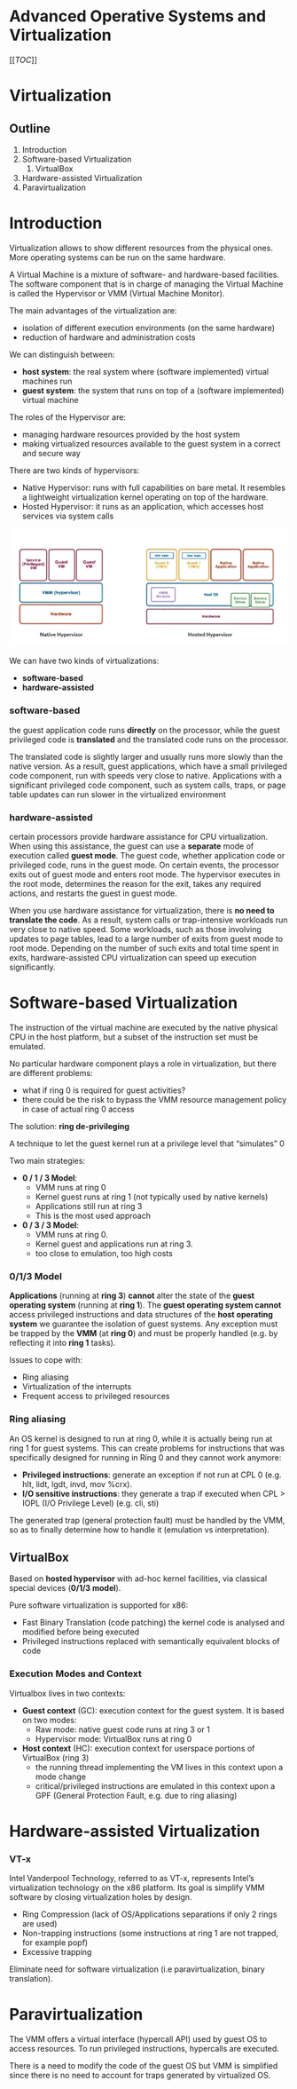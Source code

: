 # Advanced Operative Systems and Virtualization

[[_TOC_]]

# Virtualization

## Outline
1. Introduction
2. Software-based Virtualization
   1. VirtualBox
3. Hardware-assisted Virtualization
4. Paravirtualization

# Introduction

Virtualization allows to show different resources from the physical ones. More operating
systems can be run on the same hardware.

A Virtual Machine is a mixture of software- and hardware-based facilities. The software
component that is in charge of managing the Virtual Machine is called the Hypervisor or VMM
(Virtual Machine Monitor).

The main advantages of the virtualization are:
- isolation of different execution environments (on the same hardware)
- reduction of hardware and administration costs

We can distinguish between:
- **host system**: the real system where (software implemented) virtual machines run
- **guest system**: the system that runs on top of a (software implemented) virtual machine

The roles of the Hypervisor are:
- managing hardware resources provided by the host system
- making virtualized resources available to the guest system in a correct and secure way


There are two kinds of hypervisors:
- Native Hypervisor: runs with full capabilities on bare metal. It resembles a lightweight virtualization kernel operating on top of the hardware.
- Hosted Hypervisor: it runs as an application, which accesses host services via system calls

![](img/native_vs_hosted_hypervisor.PNG)

We can have two kinds of virtualizations:
- **software-based**
- **hardware-assisted**

### software-based
the guest application code runs **directly** on the processor, while the guest privileged
code is **translated** and the translated code runs on the processor.

The translated code is slightly larger and usually runs more slowly than the native version. As a
result, guest applications, which have a small privileged code component, run with speeds very close
to native. Applications with a significant privileged code component, such as system calls, traps, or
page table updates can run slower in the virtualized environment

### hardware-assisted
certain processors provide hardware assistance for CPU virtualization. When
using this assistance, the guest can use a **separate** mode of execution called **guest mode**. The guest
code, whether application code or privileged code, runs in the guest mode. On certain events, the
processor exits out of guest mode and enters root mode. The hypervisor executes in the root mode,
determines the reason for the exit, takes any required actions, and restarts the guest in guest mode.


When you use hardware assistance for virtualization, there is **no need to translate the code**. As a
result, system calls or trap-intensive workloads run very close to native speed. Some workloads, such
as those involving updates to page tables, lead to a large number of exits from guest mode to root
mode. Depending on the number of such exits and total time spent in exits, hardware-assisted CPU
virtualization can speed up execution significantly.



# Software-based Virtualization

The instruction of the virtual machine are executed by the native physical CPU in the host
platform, but a subset of the instruction set must be emulated.

No particular hardware component plays a role in virtualization, but there are different problems:
- what if ring 0 is required for guest activities?
- there could be the risk to bypass the VMM resource management policy in case of actual ring 0 access


The solution: **ring de-privileging**

A technique to let the guest kernel run at a privilege level that “simulates” 0

Two main strategies:
- **0 / 1 / 3 Model**:
  - VMM runs at ring 0
  - Kernel guest runs at ring 1 (not typically used by native kernels)
  - Applications still run at ring 3
  - This is the most used approach
- **0 / 3 / 3 Model**:
  - VMM runs at ring 0.
  - Kernel guest and applications run at ring 3.
  - too close to emulation, too high costs

### 0/1/3 Model

**Applications** (running at **ring 3**) **cannot** alter the state of the **guest operating system** (running
at **ring 1**). The **guest operating system cannot** access privileged instructions and data
structures of the **host operating system** we guarantee the isolation of guest systems. Any
exception must be trapped by the **VMM** (at **ring 0**) and must be properly handled (e.g. by
reflecting it into **ring 1** tasks).

Issues to cope with:
- Ring aliasing
- Virtualization of the interrupts
- Frequent access to privileged resources

### Ring aliasing
An OS kernel is designed to run at ring 0, while it is actually being run at ring 1 for guest
systems. This can create problems for instructions that was specifically designed for running in
Ring 0 and they cannot work anymore:
- **Privileged instructions**: generate an exception if not run at CPL 0 (e.g. hlt, lidt, lgdt, invd, mov %crx).
- **I/O sensitive instructions**: they generate a trap if executed when CPL > IOPL (I/O Privilege Level) (e.g. cli, sti)

The generated trap (general protection fault) must be handled by the VMM, so as to finally
determine how to handle it (emulation vs interpretation).

## VirtualBox

Based on **hosted hypervisor** with ad-hoc kernel facilities, via classical special devices (**0/1/3 model**).

Pure software virtualization is supported for x86:
- Fast Binary Translation (code patching) the kernel code is analysed and modified before being executed
- Privileged instructions replaced with semantically equivalent blocks of code

### Execution Modes and Context

Virtualbox lives in two contexts:
- **Guest context** (GC): execution context for the guest system. It is based on two modes:
  - Raw mode: native guest code runs at ring 3 or 1
  - Hypervisor mode: VirtualBox runs at ring 0
- **Host context** (HC): execution context for userspace portions of VirtualBox (ring 3)
  - the running thread implementing the VM lives in this context upon a mode change
  - critical/privileged instructions are emulated in this context upon a GPF (General Protection Fault, e.g. due to ring aliasing)

# Hardware-assisted Virtualization

### VT-x
Intel Vanderpool Technology, referred to as VT-x, represents Intel’s virtualization technology
on the x86 platform. Its goal is simplify VMM software by closing virtualization holes by
design.

- Ring Compression (lack of OS/Applications separations if only 2 rings are used)
- Non-trapping instructions (some instructions at ring 1 are not trapped, for example popf)
- Excessive trapping

Eliminate need for software virtualization (i.e paravirtualization, binary translation).

# Paravirtualization

The VMM offers a virtual interface (hypercall API) used by guest OS to access resources. To run
privileged instructions, hypercalls are executed.

There is a need to modify the code of the guest OS but VMM is simplified since there is no
need to account for traps generated by virtualized OS.